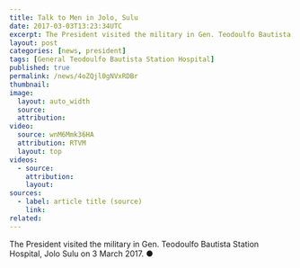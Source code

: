 ```yaml
---
title: Talk to Men in Jolo, Sulu
date: 2017-03-03T13:23:34UTC
excerpt: The President visited the military in Gen. Teodoulfo Bautista Station Hospital, Jolo Sulu on 3 March 2017.
layout: post
categories: [news, president]
tags: [General Teodoulfo Bautista Station Hospital]
published: true
permalink: /news/4oZQjl0gNVxRDBr
thumbnail:
image:
  layout: auto_width
  source: 
  attribution: 
video:
  source: wnM6Mmk36HA
  attribution: RTVM
  layout: top
videos:
  - source: 
    attribution: 
    layout: 
sources:
  - label: article title (source)
    link:
related:
---
```


The President visited the military in Gen. Teodoulfo Bautista Station Hospital, Jolo Sulu on 3 March 2017.
&#x25cf;

